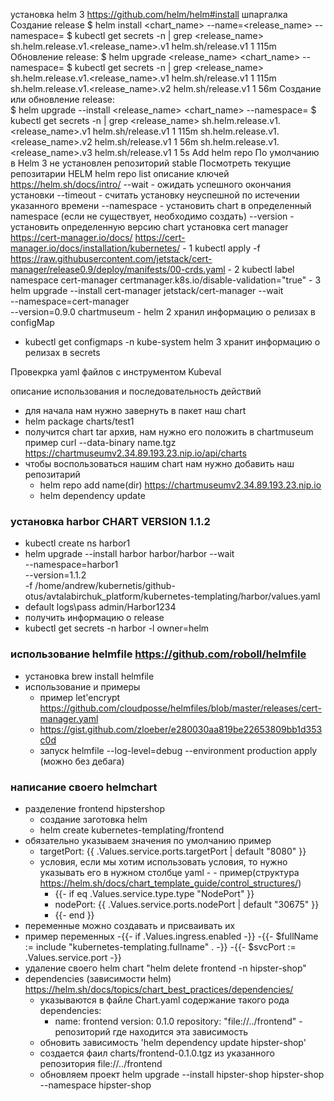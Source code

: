 установка helm 3
https://github.com/helm/helm#install
шпаргалка
 Создание release
  $ helm install <chart_name> --name=<release_name> --namespace=<namespace>
  $ kubectl get secrets -n <namespace> | grep <release_name>
  sh.helm.release.v1.<release_name>.v1 helm.sh/release.v1 1 115m
 Обновление release:
  $ helm upgrade <release_name> <chart_name> --namespace=<namespace>
  $ kubectl get secrets -n <namespace> | grep <release_name>
  sh.helm.release.v1.<release_name>.v1 helm.sh/release.v1 1 115m
  sh.helm.release.v1.<release_name>.v2 helm.sh/release.v1 1 56m
 Создание или обновление release:  
  $ helm upgrade --install <release_name> <chart_name> --namespace=<namespace>
  $ kubectl get secrets -n <namespace> | grep <release_name>
  sh.helm.release.v1.<release_name>.v1 helm.sh/release.v1 1 115m
  sh.helm.release.v1.<release_name>.v2 helm.sh/release.v1 1 56m
  sh.helm.release.v1.<release_name>.v3 helm.sh/release.v1 1 5s
Add helm repo
  По умолчанию в Helm 3 не установлен репозиторий stable
Посмотреть текущие репозитарии HELM 
  helm repo list
описание ключей https://helm.sh/docs/intro/
--wait -   ожидать успешного окончания установки 
--timeout - считать установку неуспешной по истечении указанного времени
--namespace - установить chart в определенный namespace (если не существует, необходимо создать)
--version - установить определенную версию chart
установка cert manager
    https://cert-manager.io/docs/
    https://cert-manager.io/docs/installation/kubernetes/
    - 1
        kubectl apply -f https://raw.githubusercontent.com/jetstack/cert-manager/release0.9/deploy/manifests/00-crds.yaml
    - 2
        kubectl label namespace cert-manager certmanager.k8s.io/disable-validation="true"
    - 3
        helm upgrade --install cert-manager jetstack/cert-manager --wait \
        --namespace=cert-manager \
        --version=0.9.0
chartmuseum - 
helm 2 хранил информацию о релизах в configMap 
 - kubectl get configmaps -n kube-system
helm 3 хранит информацию о релизах в secrets

Провекрка yaml файлов с инструментом Kubeval

описание использования и последовательность действий
- для начала нам нужно завернуть в пакет наш chart 
 - helm package charts/test1
- получится chart tar архив, нам нужно его положить в chartmuseum пример curl --data-binary name.tgz https://chartmuseumv2.34.89.193.23.nip.io/api/charts
- чтобы воспользоваться нашим chart нам нужно добавить наш репозитарий
  - helm repo add name(dir) https://chartmuseumv2.34.89.193.23.nip.io
  - helm dependency update

### установка harbor CHART VERSION 1.1.2
- kubectl create ns harbor1
- helm upgrade --install harbor harbor/harbor --wait \
--namespace=harbor1 \
--version=1.1.2 \
-f /home/andrew/kubernetis/github-otus/avtalabirchuk_platform/kubernetes-templating/harbor/values.yaml
- default logs\pass admin/Harbor1234
- получить информацию о release
 - kubectl get secrets -n harbor -l owner=helm
### использование helmfile https://github.com/roboll/helmfile
- установка brew install helmfile
- использование и примеры
  - пример let'encrypt https://github.com/cloudposse/helmfiles/blob/master/releases/cert-manager.yaml
  - https://gist.github.com/zloeber/e280030aa819be22653809bb1d353c0d
  - запуск helmfile --log-level=debug --environment production apply (можно без дебага)
### написание своего helmchart
- разделение frontend hipstershop
  - создание заготовка helm 
   - helm create kubernetes-templating/frontend
- обязательно указываем значения по умолчанию пример
  - targetPort: {{ .Values.service.ports.targetPort | default "8080" }}
  - условия, если мы хотим использовать условия, то нужно указывать его в нужном столбце yaml -     - пример(структура https://helm.sh/docs/chart_template_guide/control_structures/)
     -    {{- if eq .Values.service.type.type "NodePort" }}    
     -    nodePort: {{ .Values.service.ports.nodePort | default "30675" }}
     -    {{- end }}
 - переменные можно создавать и присваивать их
  - пример переменных
    -{{- if .Values.ingress.enabled -}}
    -{{- $fullName := include "kubernetes-templating.fullname" . -}}
    -{{- $svcPort := .Values.service.port -}}
- удаление своего helm chart  "helm delete frontend -n hipster-shop"
- dependencies (зависимости helm) https://helm.sh/docs/topics/chart_best_practices/dependencies/
  - указываются в файле Chart.yaml содержание такого рода
    dependencies:
    - name: frontend
        version: 0.1.0
        repository: "file://../frontend" - репозиторий где находится эта зависимость
   - обновить зависимость 'helm dependency update hipster-shop'
   - создается фаил charts/frontend-0.1.0.tgz из указанного репозитория file://../frontend
   - обновляем проект helm upgrade --install hipster-shop hipster-shop --namespace hipster-shop

   

